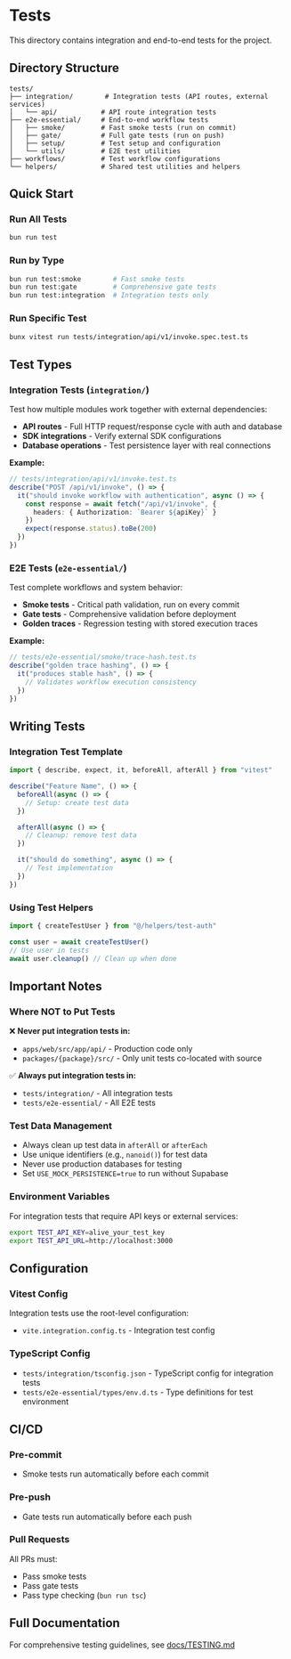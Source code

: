 # Tests

This directory contains integration and end-to-end tests for the project.

## Directory Structure

```
tests/
├── integration/        # Integration tests (API routes, external services)
│   └── api/           # API route integration tests
├── e2e-essential/     # End-to-end workflow tests
│   ├── smoke/         # Fast smoke tests (run on commit)
│   ├── gate/          # Full gate tests (run on push)
│   ├── setup/         # Test setup and configuration
│   └── utils/         # E2E test utilities
├── workflows/         # Test workflow configurations
└── helpers/           # Shared test utilities and helpers

```

## Quick Start

### Run All Tests
```bash
bun run test
```

### Run by Type
```bash
bun run test:smoke        # Fast smoke tests
bun run test:gate         # Comprehensive gate tests
bun run test:integration  # Integration tests only
```

### Run Specific Test
```bash
bunx vitest run tests/integration/api/v1/invoke.spec.test.ts
```

## Test Types

### Integration Tests (`integration/`)
Test how multiple modules work together with external dependencies:
- **API routes** - Full HTTP request/response cycle with auth and database
- **SDK integrations** - Verify external SDK configurations
- **Database operations** - Test persistence layer with real connections

**Example:**
```typescript
// tests/integration/api/v1/invoke.test.ts
describe("POST /api/v1/invoke", () => {
  it("should invoke workflow with authentication", async () => {
    const response = await fetch("/api/v1/invoke", {
      headers: { Authorization: `Bearer ${apiKey}` }
    })
    expect(response.status).toBe(200)
  })
})
```

### E2E Tests (`e2e-essential/`)
Test complete workflows and system behavior:
- **Smoke tests** - Critical path validation, run on every commit
- **Gate tests** - Comprehensive validation before deployment
- **Golden traces** - Regression testing with stored execution traces

**Example:**
```typescript
// tests/e2e-essential/smoke/trace-hash.test.ts
describe("golden trace hashing", () => {
  it("produces stable hash", () => {
    // Validates workflow execution consistency
  })
})
```

## Writing Tests

### Integration Test Template
```typescript
import { describe, expect, it, beforeAll, afterAll } from "vitest"

describe("Feature Name", () => {
  beforeAll(async () => {
    // Setup: create test data
  })

  afterAll(async () => {
    // Cleanup: remove test data
  })

  it("should do something", async () => {
    // Test implementation
  })
})
```

### Using Test Helpers
```typescript
import { createTestUser } from "@/helpers/test-auth"

const user = await createTestUser()
// Use user in tests
await user.cleanup() // Clean up when done
```

## Important Notes

### Where NOT to Put Tests
❌ **Never put integration tests in:**
- `apps/web/src/app/api/` - Production code only
- `packages/{package}/src/` - Only unit tests co-located with source

✅ **Always put integration tests in:**
- `tests/integration/` - All integration tests
- `tests/e2e-essential/` - All E2E tests

### Test Data Management
- Always clean up test data in `afterAll` or `afterEach`
- Use unique identifiers (e.g., `nanoid()`) for test data
- Never use production databases for testing
- Set `USE_MOCK_PERSISTENCE=true` to run without Supabase

### Environment Variables
For integration tests that require API keys or external services:
```bash
export TEST_API_KEY=alive_your_test_key
export TEST_API_URL=http://localhost:3000
```

## Configuration

### Vitest Config
Integration tests use the root-level configuration:
- `vite.integration.config.ts` - Integration test config

### TypeScript Config
- `tests/integration/tsconfig.json` - TypeScript config for integration tests
- `tests/e2e-essential/types/env.d.ts` - Type definitions for test environment

## CI/CD

### Pre-commit
- Smoke tests run automatically before each commit

### Pre-push
- Gate tests run automatically before each push

### Pull Requests
All PRs must:
- Pass smoke tests
- Pass gate tests
- Pass type checking (`bun run tsc`)

## Full Documentation

For comprehensive testing guidelines, see [docs/TESTING.md](../docs/TESTING.md)
